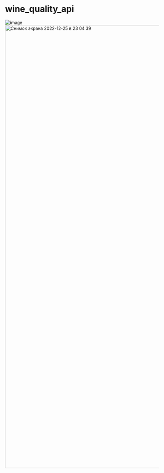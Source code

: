 # wine_quality_api

![image](https://user-images.githubusercontent.com/59620756/198147185-03158e9e-805d-4389-8cf8-77209693acbe.png)
<img width="1449" alt="Снимок экрана 2022-12-25 в 23 04 39" src="https://user-images.githubusercontent.com/59620756/209480705-b69f9190-339f-4055-ba8a-05036090e582.png">

